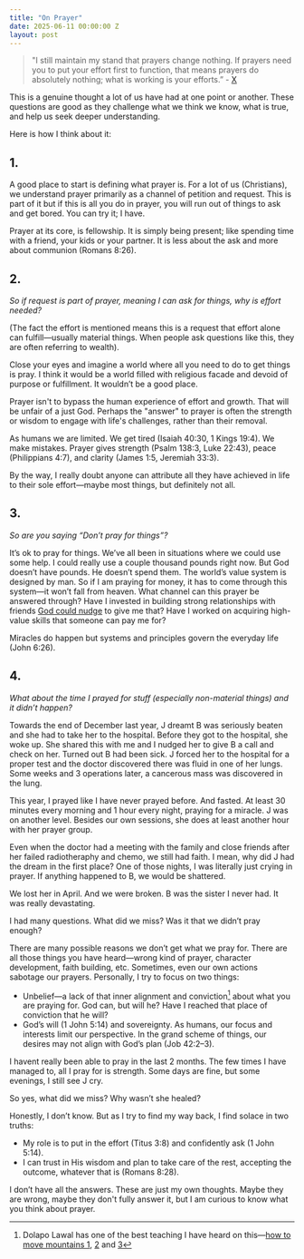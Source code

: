 ```yaml
---
title: "On Prayer"
date: 2025-06-11 00:00:00 Z
layout: post
---
```


> "I still maintain my stand that prayers change nothing. If prayers need you to put your effort first to function, that means prayers do absolutely nothing; what is working is your efforts.” - [X](https://x.com/Allezamani/status/1931991116251123772)

This is a genuine thought a lot of us have had at one point or another. These questions are good as they challenge what we think we know, what is true, and help us seek deeper understanding. 

Here is how I think about it:

## 1.

A good place to start is defining what prayer is. For a lot of us (Christians), we understand prayer  primarily as a channel of petition and request. This is part of it but if this is all you do in prayer, you will run out of things to ask and get bored. You can try it; I have. 

Prayer at its core, is fellowship. It is simply being present; like spending time with a friend, your kids or your partner. It is less about the ask and more about communion (Romans 8:26).

## 2.

*So if request is part of prayer, meaning I can ask for things, why is effort needed?*

(The fact the effort is mentioned means this is a request that effort alone can fulfill—usually material things. When people ask questions like this, they are often referring to wealth).

Close your eyes and imagine a world where all you need to do to get things is pray. I think it would be a world filled with religious facade and devoid of purpose or fulfillment. It wouldn’t be a good place.

Prayer isn't to bypass the human experience of effort and growth. That will be unfair of a just God. Perhaps the "answer" to prayer is often the strength or wisdom to engage with life's challenges, rather than their removal. 

As humans we are limited. We get tired (Isaiah 40:30, 1 Kings 19:4). We make mistakes. Prayer gives strength (Psalm 138:3, Luke 22:43), peace (Philippians 4:7), and clarity (James 1:5, Jeremiah 33:3).

By the way, I really doubt anyone can attribute all they have achieved in life to their sole effort—maybe most things, but definitely not all.

## 3.

*So are you saying “Don’t pray for things”?*

It’s ok to pray for things. We’ve all been in situations where we could use some help. I could really use a couple thousand pounds right now. But God doesn’t have pounds. He doesn’t spend them. The world’s value system is designed by man. So if I am praying for money, it has to come through this system—it won’t fall from heaven. What channel can this prayer be answered through? Have I invested in building strong relationships with friends [God could nudge](https://x.com/Ssaasquatch/status/1834617271022694634) to give me that? Have I worked on acquiring high-value skills that someone can pay me for?

Miracles do happen but systems and principles govern the everyday life (John 6:26).

## 4.

*What about the time I prayed for stuff (especially non-material things) and it didn’t happen?*

Towards the end of December last year, J dreamt B was seriously beaten and she had to take her to the hospital. Before they got to the hospital, she woke up. She shared this with me and I nudged her to give B a call and check on her. Turned out B had been sick. J forced her to the hospital for a proper test and the doctor discovered there was fluid in one of her lungs. Some weeks and 3 operations later, a cancerous mass was discovered in the lung.

This year, I prayed like I have never prayed before. And fasted. At least 30 minutes every morning and 1 hour every night, praying for a miracle. J was on another level. Besides our own sessions, she does at least another hour with her prayer group.

Even when the doctor had a meeting with the family and close friends after her failed radiotheraphy and chemo, we still had faith. I mean, why did J had the dream in the first place?
One of those nights, I was literally just crying in prayer. If anything happened to B, we would be shattered.

We lost her in April. And we were broken. B was the sister I never had. It was really devastating.

I had many questions. What did we miss? Was it that we didn’t pray enough?

There are many possible reasons we don’t get what we pray for. There are all those things you have heard—wrong kind of prayer, character development, faith building, etc. Sometimes, even our own actions sabotage our prayers. Personally, I try to focus on two things:

- Unbelief—a lack of that inner alignment and conviction[^1] about what you are praying for. God can, but will he? Have I reached that place of conviction that he will?
- God’s will (1 John 5:14) and sovereignty. As humans, our focus and interests limit our perspective. In the grand scheme of things, our desires may not align with God’s plan (Job 42:2–3).

I havent really been able to pray in the last 2 months. The few times I have managed to, all I pray for is strength. Some days are fine, but some evenings, I still see J cry.

So yes, what did we miss? Why wasn’t she healed?

Honestly, I don’t know. But as I try to find my way back, I find solace in two truths:

- My role is to put in the effort (Titus 3:8) and confidently ask (1 John 5:14).
- I can trust in His wisdom and plan to take care of the rest, accepting the outcome, whatever that is (Romans 8:28).

I don’t have all the answers. These are just my own thoughts. Maybe they are wrong, maybe they don't fully answer it, but I am curious to know what you think about prayer.

[^1]: Dolapo Lawal has one of the best teaching I have heard on this—[how to move mountains 1](https://www.youtube.com/watch?v=PekjiYOBAmI), [2](https://www.youtube.com/watch?v=kC6RwLOX_j4) and [3](https://www.youtube.com/watch?v=A0zIOeI0Fs0)